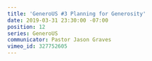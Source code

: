 ```yaml
---
title: 'GeneroUS #3 Planning for Generosity'
date: 2019-03-31 23:30:00 -07:00
position: 12
series: GeneroUS
communicator: Pastor Jason Graves
vimeo_id: 327752605
---
```


